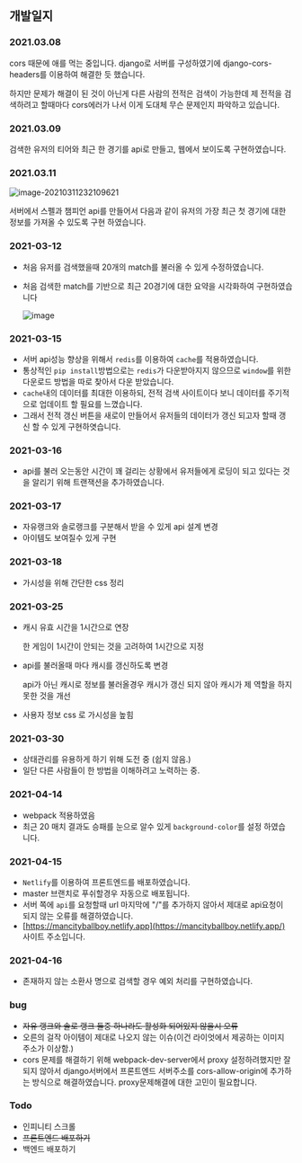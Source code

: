 ## 개발일지

### 2021.03.08

cors 때문에 애를 먹는 중입니다. django로 서버를 구성하였기에 django-cors-headers를 이용하여 해결한 듯 했습니다. 

하지만 문제가 해결이 된 것이 아닌게 다른 사람의 전적은 검색이 가능한데 제 전적을 검색하려고 할때마다 cors에러가 나서 이게 도대체 무슨 문제인지 파악하고 있습니다. 

### 2021.03.09

검색한 유저의 티어와 최근 한 경기를  api로 만들고, 웹에서 보이도록 구현하였습니다.

### 2021.03.11

![image-20210311232109621](https://user-images.githubusercontent.com/60080270/110802656-bb715d80-82c1-11eb-8faa-f8560cf58155.png)

서버에서 스펠과 챔피언 api를 만들어서 다음과 같이 유저의 가장 최근 첫 경기에 대한 정보를 가져올 수 있도록 구현 하였습니다.

### 2021-03-12

- 처음 유저를 검색했을때 20개의 match를 불러올 수 있게 수정하였습니다.

- 처음 검색한 match를 기반으로 최근 20경기에 대한 요약을 시각화하여 구현하였습니다

   ![image](https://user-images.githubusercontent.com/60080270/110928941-c3390c80-836a-11eb-9d08-2bf36a8c83f8.png)

### 2021-03-15

- 서버 api성능 향상을 위해서 `redis`를 이용하여 `cache`를 적용하였습니다.
- 통상적인 `pip install`방법으로는 `redis`가 다운받아지지 않으므로 `window`를 위한 다운로드 방법을 따로 찾아서 다운 받았습니다.
- `cache`내의 데이터를 최대한 이용하되, 전적 검색 사이트이다 보니 데이터를 주기적으로 업데이트 할 필요를 느꼈습니다.
- 그래서 전적 갱신 버튼을 새로이 만들어서 유저들의 데이터가 갱신 되고자 할때 갱신 할 수 있게 구현하엿습니다.

### 2021-03-16

- api를 불러 오는동안 시간이 꽤 걸리는 상황에서 유저들에게 로딩이 되고 있다는 것을 알리기 위해 트랜잭션을 추가하였습니다.

### 2021-03-17

- 자유랭크와 솔로랭크를 구분해서 받을 수 있게 api 설계 변경
- 아이템도 보여질수 있게 구현

### 2021-03-18

- 가시성을 위해 간단한 css 정리

### 2021-03-25

- 캐시 유효 시간을 1시간으로 연장

  한 게임이 1시간이 안되는 것을 고려하여 1시간으로 지정

- api를 불러올때 마다 캐시를 갱신하도록 변경

  api가 아닌 캐시로 정보를 불러올경우 캐시가 갱신 되지 않아 캐시가 제 역할을 하지 못한 것을 개선

- 사용자 정보 css 로 가시성을 높힘

### 2021-03-30

- 상태관리를 유용하게 하기 위해 도전 중 (쉽지 않음.)
- 일단 다른 사람들이 한 방법을 이해하려고 노력하는 중.

### 2021-04-14

- webpack 적용하였음
- 최근 20 매치 결과도 승패를 눈으로 알수 있게 `background-color`를 설정 하였습니다.

### 2021-04-15

- `Netlify`를 이용하여 프론트엔드를 배포하였습니다.
- master 브랜치로 푸쉬할경우 자동으로 배포됩니다.
- 서버 쪽에 `api`를 요청할때 url 마지막에 "/"를 추가하지 않아서 제대로 api요청이 되지 않는 오류를 해결하였습니다.
- [https://mancityballboy.netlify.app](https://mancityballboy.netlify.app/) 사이트 주소입니다.

### 2021-04-16

- 존재하지 않는 소환사 명으로 검색할 경우 예외 처리를 구현하였습니다.

### bug

- ~~자유 랭크와 솔로 랭크 둘중 하나라도 활성화 되어있지 않을시 오류~~
- 오른의 걸작 아이템이 제대로 나오지 않는 이슈(이건 라이엇에서 제공하는 이미지 주소가 이상함.)
- cors 문제를 해결하기 위해 webpack-dev-server에서 proxy 설정하려했지만 잘되지 않아서 django서버에서 프론트엔드 서버주소를 cors-allow-origin에 추가하는 방식으로 해결하였습니다. proxy문제해결에 대한 고민이 필요합니다.

### Todo

- 인피니티 스크롤
- ~~프론트엔드 배포하기~~
- 백엔드 배포하기
